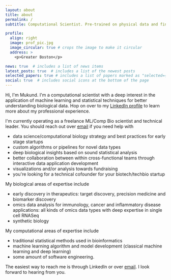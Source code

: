 ```yaml
---
layout: about
title: about
permalink: /
subtitle: Computational Scientist. Pre-trained on physical data and fine-tuned for ML/AI applications in genomics and biotechnology.

profile:
  align: right
  image: prof_pic.jpg
  image_circular: true # crops the image to make it circular
  address: >
    <p>Greater Boston</p>

news: true  # includes a list of news items
latest_posts: true  # includes a list of the newest posts
selected_papers: true # includes a list of papers marked as "selected={true}"
social: true  # includes social icons at the bottom of the page
---
```


Hi, I'm Mukund. I'm a computational scientist with a deep interest in the application of machine learning and statistical techniques for better understanding biological data. Hop on over to my [LinkedIn profile](https://www.linkedin.com/p/mukundmvarma) to learn more about my professional experience.

I'm currently operating as a freelance ML/Comp Bio scientist and technical leader. You should reach out over [email](mukundomics@gmail.com) if you need help with
* data science/computational biology strategy and best practices for early stage startups
* custom algorithms or pipelines for novel data types
* deep biological insights based on sound statistical analysis
* better collaboration between within cross-functional teams through interactive data application development
* visualizations and/or analysis towards fundraising
* you're looking for a technical cofounder for your biotech/techbio startup

My biological areas of expertise include 
* early discovery in therapeutics: target discovery, precision medicine and biomarker discovery
* omics data analysis for immunology, cancer and inflammatory disease applications: all kinds of omics data types with deep expertise in single cell RNASeq
* synthetic biology

My computational areas of expertise include
* traditional statistical methods used in bioinformatics
* machine learning algorithm and model development (classical machine learning and deep learning)
* some amount of software engineering.


The easiest way to reach me is through LinkedIn or over [email](mukundomics@gmail.com). I look forward to hearing from you.